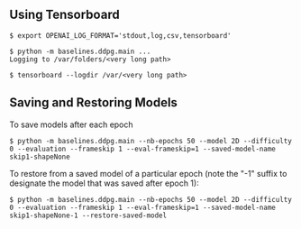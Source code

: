 ## Using Tensorboard

    $ export OPENAI_LOG_FORMAT='stdout,log,csv,tensorboard'

    $ python -m baselines.ddpg.main ...
    Logging to /var/folders/<very long path>

    $ tensorboard --logdir /var/<very long path>

## Saving and Restoring Models

To save models after each epoch

    $ python -m baselines.ddpg.main --nb-epochs 50 --model 2D --difficulty 0 --evaluation --frameskip 1 --eval-frameskip=1 --saved-model-name skip1-shapeNone

To restore from a saved model of a particular epoch (note the "-1" suffix to designate the model that was saved after epoch 1):

    $ python -m baselines.ddpg.main --nb-epochs 50 --model 2D --difficulty 0 --evaluation --frameskip 1 --eval-frameskip=1 --saved-model-name skip1-shapeNone-1 --restore-saved-model
